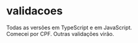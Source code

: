 # validacoes
Todas as versões em TypeScript e em JavaScript.<br>
Comecei por CPF. Outras validações virão.
